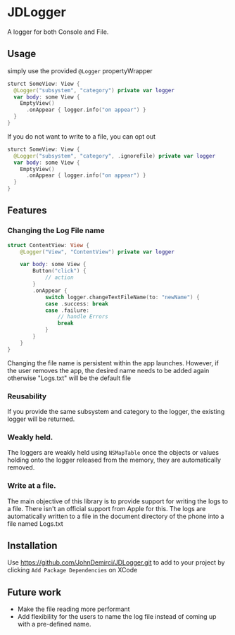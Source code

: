 # JDLogger
A logger for both Console and File.


## Usage
simply use the provided `@Logger` propertyWrapper
```swift
sturct SomeView: View {
  @Logger("subsystem", "category") private var logger
  var body: some View {
    EmptyView()
      .onAppear { logger.info("on appear") } 
  }
}
```

If you do not want to write to a file, you can opt out

```swift
sturct SomeView: View {
  @Logger("subsystem", "category", .ignoreFile) private var logger
  var body: some View {
    EmptyView()
      .onAppear { logger.info("on appear") } 
  }
}
```

## Features

### Changing the Log File name
```swift
struct ContentView: View {
    @Logger("View", "ContentView") private var logger

    var body: some View {
        Button("click") {
            // action
        }
        .onAppear {
            switch logger.changeTextFileName(to: "newName") {
            case .success: break
            case .failure:
                // handle Errors
                break
            }
        }
    }
}
```

Changing the file name is persistent within the app launches. However, if the user removes the app, the desired name needs to be added again otherwise "Logs.txt" will be the default file

### Reusability
If you provide the same subsystem and category to the logger, the existing logger will be returned.

### Weakly held.
The loggers are weakly held using `NSMapTable` once the objects or values holding onto the logger released from the memory, they are automatically removed.

### Write at a file.
The main objective of this library is to provide support for writing the logs to a file. There isn't an official support from Apple for this.
The logs are automatically written to a file in the document directory of the phone into a file named Logs.txt

## Installation
Use https://github.com/JohnDemirci/JDLogger.git to add to your project by clicking `Add Package Dependencies` on XCode

## Future work
- Make the file reading more performant
- Add flexibility for the users to name the log file instead of coming up with a pre-defined name.
